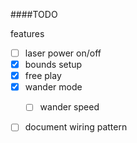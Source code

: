 ####TODO

features
- [ ] laser power on/off
- [x] bounds setup
- [x] free play
- [x] wander mode
  - [ ] wander speed


- [ ] document wiring pattern
